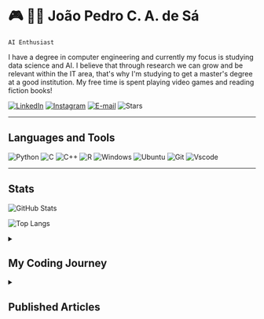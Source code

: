 # 🎮 👨‍💻 João Pedro C. A. de Sá

`AI Enthusiast`

I have a degree in computer engineering and currently my focus is studying data science and AI.
I believe that through research we can grow and be relevant within the IT area, that's why I'm studying to get a master's degree at a good institution.
My free time is spent playing video games and reading fiction books!

[![LinkedIn](https://img.shields.io/badge/LinkedIn-0077B5?style=for-the-badge&logo=linkedin&logoColor=white)]([https://www.linkedin.com/in/SEUUSERNAME/](https://www.linkedin.com/in/joaopedrocads/))
[![Instagram](https://img.shields.io/badge/-Instagram-%23E4405F?style=for-the-badge&logo=instagram&logoColor=white)](https://www.instagram.com/jtp.e/)
[![E-mail](https://img.shields.io/badge/-Email-000?style=for-the-badge&logo=microsoft-outlook&logoColor=007BFF)](mailto:joao.p.c.a.sa@outlook.com)
![Stars](https://img.shields.io/github/stars/JoaoPedroCAS)



---

## Languages and Tools

![Python](https://img.shields.io/badge/python-3670A0?style=for-the-badge&logo=python&logoColor=ffdd54)
![C](https://img.shields.io/badge/C-00599C?style=for-the-badge&logo=c&logoColor=white)
![C++](https://img.shields.io/badge/C%2B%2B-00599C?style=for-the-badge&logo=c%2B%2B&logoColor=white)
![R](https://img.shields.io/badge/R-276DC3?style=for-the-badge&logo=r&logoColor=white)
![Windows](https://img.shields.io/badge/Windows-000?style=for-the-badge&logo=windows&logoColor=2CA5E0)
![Ubuntu](https://img.shields.io/badge/Ubuntu-35495E?style=for-the-badge&logo=ubuntu&logoColor=2CA5E0)
![Git](https://img.shields.io/badge/GIT-E44C30?style=for-the-badge&logo=git&logoColor=white)
![Vscode](https://img.shields.io/badge/Vscode-007ACC?style=for-the-badge&logo=visual-studio-code&logoColor=white)

---

## Stats

![GitHub Stats](https://github-readme-stats.vercel.app/api?username=JoaoPedroCAS&theme=transparent&bg_color=000&border_color=30A3DC&show_icons=true&icon_color=30A3DC&title_color=E94D5F&text_color=FFF)

![Top Langs](https://github-readme-stats-git-masterrstaa-rickstaa.vercel.app/api/top-langs/?username=JoaoPedroCAS&layout=compact&bg_color=000&border_color=30A3DC&title_color=E94D5F&text_color=FFF)

<details>
<summary><h2> My Coding Journey </h2></summary>

I began my academic journey in 2019, pursuing a Bachelor's degree in Computer Engineering at the Federal Technological University of Paraná (UTFPR), and I am on track to graduate in 2024. Throughout my time at UTFPR, I have actively engaged in innovative projects that have sharpened my technical skills and deepened my passion for research, especially in the fields of embedded systems and machine learning.


One of the most impactful projects I contributed to involved the development of an embedded system for monitoring air quality in urban areas using long-range networks (LoRa). This project addressed the need for real-time environmental monitoring, allowing for more informed decision-making regarding air quality. It was recognized for its innovation and presented at the 17th edition of the ERRC (Regional School of Computer Networks), a leading regional conference on computer networks and distributed systems.


In another notable project, I worked on a machine learning-based tool designed to classify images of skin lesions, utilizing concepts such as neural networks and dynamic selection algorithms. This project, which has potential applications in healthcare, was presented at the 2024 edition of SBCAS (Brazilian Symposium on Computing Applied to Health), a prominent forum for scientific dissemination in the health informatics field.


I am actively pursuing opportunities to further my academic career through a Master's degree. My current research interest lies in understanding the mechanics of neural networks in texture classification and exploring the impact of removing layers on model performance metrics. 

</details>

<details>
<summary><h2> Published Articles </h2></summary>

Aplicação de Redes de Aprendizado Profundo e Algoritmos de Aprendizado de Máquina para Classificar Imagens de Câncer de Pele

Cite: SÁ, João P. C. A. de; ENSINA, Leandro A.; JERONYMO, Daniel C.. Aplicação de Redes de Aprendizado Profundo e Algoritmos de Aprendizado de Máquina para Classificar Imagens de Câncer de Pele. In: SIMPÓSIO BRASILEIRO DE COMPUTAÇÃO APLICADA À SAÚDE (SBCAS), 24. , 2024, Goiânia/GO. Anais [...]. Porto Alegre: Sociedade Brasileira de Computação, 2024 . p. 651-656. ISSN 2763-8952. DOI: https://doi.org/10.5753/sbcas.2024.2230.


Fundamentos de LoRaWAN – Teoria e Prática

Cite: A. F. Pastório, J. Rossato, J. P. C. A. Sá, F. A. Spanhol, L. A. Rodrigues, E. T. Camargo DOI: https://doi.org/10.5753/sbc.8898.6.2

</details>

<!--
**JoaoPedroCAS/JoaoPedroCAS** is a ✨ _special_ ✨ repository because its `README.md` (this file) appears on your GitHub profile.

Here are some ideas to get you started:

- 🔭 I’m currently working on ...
- 🌱 I’m currently learning ...
- 👯 I’m looking to collaborate on ...
- 🤔 I’m looking for help with ...
- 💬 Ask me about ...
- 📫 How to reach me: ...
- 😄 Pronouns: ...
- ⚡ Fun fact: ...
-->
